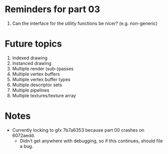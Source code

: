 Reminders for part 03
===

1.  Can the interface for the utility functions be nicer? (e.g. non-generic)

Future topics
===

1.  Indexed drawing
2.  Instanced drawing
3.  Multiple render (sub-)passes
4.  Multiple vertex buffers
5.  Multiple vertex buffer types
6.  Multiple descriptor sets
7.  Multiple pipelines
8.  Multiple textures/texture array

Notes
===
- Currently locking to gfx 7b7a6353 because part 00 crashes on 6072aedd.
    - Didn't get anywhere with debugging, so if this continues, should file a bug.
